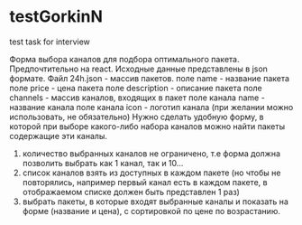 # testGorkinN
test task for interview

Форма выбора каналов для подбора оптимального пакета.
Предпочтительно на react.
Исходные данные представлены в json формате. 
Файл 24h.json - массив пакетов. 
поле name - название пакета
поле price - цена пакета
поле description - описание пакета
поле channels - массив каналов, входящих в пакет
	поле канала name - название канала
	поле канала icon - логотип канала (при желании можно использовать, не обязательно)
Нужно сделать удобную форму, в которой при выборе какого-либо набора каналов можно найти пакеты содержащие эти каналы.
1. количество выбранных каналов не ограничено, т.е форма должна позволить выбрать как 1 канал, так и 10...
2. список каналов взять из доступных в каждом пакете (но чтобы не повторялись, например первый канал есть в каждом пакете, в отображаемом списке должен быть представлен 1 раз)
3. выбрать пакеты, в которые входят выбранные каналы и показать на форме (название и цена), с сортировкой по цене по возрастанию. 